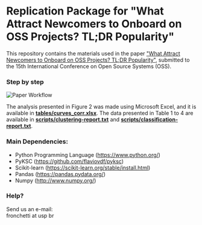 # Replication Package for "What Attract Newcomers to Onboard on OSS Projects? TL;DR Popularity"
This repository contains the materials used in the paper <a href="https://github.com/fronchetti/OSS-2019/blob/master/preprint.pdf">"What Attract Newcomers to Onboard on OSS Projects? TL;DR Popularity"</a>, submitted to the 15th International Conference on Open Source Systems (OSS).

### Step by step
<img src="https://github.com/fronchetti/OSS-2019/blob/master/oss-workflow.png" alt="Paper Workflow">

The analysis presented in Figure 2 was made using Microsoft Excel, and it is available in <b><a href="https://github.com/fronchetti/OSS-2019/blob/master/tables/curves_corr.xlsx">tables/curves_corr.xlsx</a></b>.
The data presented in Table 1 to 4 are available in <b><a href="https://github.com/fronchetti/OSS-2019/blob/master/scripts/clustering-report.txt">scripts/clustering-report.txt</a></b> and <b><a href="https://github.com/fronchetti/OSS-2019/blob/master/scripts/classification-report.txt">scripts/classification-report.txt</a></b>.

### Main Dependencies:
* Python Programming Language (https://www.python.org/)
* PyKSC (https://github.com/flaviovdf/pyksc)
* Scikit-learn (https://scikit-learn.org/stable/install.html)
* Pandas (https://pandas.pydata.org/)
* Numpy (http://www.numpy.org/)

### Help?
Send us an e-mail: <br>
fronchetti at usp br
